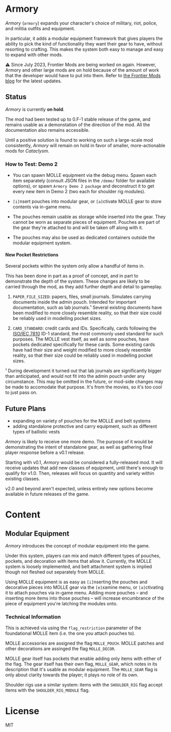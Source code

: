 # Armory

*Armory* (`armory`) expands your character's choice of military, riot, police, and militia outfits and equipment.

In particular, it adds a modular equipment framework that gives players the ability to pick the kind of functionality they want their gear to have, without resorting to crafting. This makes the system both easy to manage and easy to expand with other mods.

⚠ Since July 2023, Frontier Mods are being worked on again. However, Armory and other large mods are on hold because of the amount of work that the developer would have to put into them. Refer to [the Frontier Mods blog](https://github.com/FrontierMods/Blog) for the latest updates.


## Status

*Armory* is currently **on hold**.

The mod had been tested up to 0.F-1 stable release of the game, and remains usable as a demonstation of the direction of the mod. All the documentation also remains accessible.

Until a positive solution is found to working on such a large-scale mod consistently, *Armory* will remain on hold in favor of smaller, more-actionable mods for *Cataclysm*.


### How to Test: Demo 2

* You can spawn MOLLE equipment via the debug menu. Spawn each item separately (consult JSON files in the `/demo/` folder for available options), or spawn `Armory Demo 2 package` and deconstruct it to get every new item in Demo 2 (two each for shoulder rig modules).

* `[i]`nsert pouches into modular gear, or `[a]`ctivate MOLLE gear to store contents via in-game menu.

* The pouches remain usable as storage while inserted into the gear. They cannot be worn as separate pieces of equipment. Pouches are part of the gear they're attached to and will be taken off along with it.

* The pouches may also be used as dedicated containers outside the modular equipment system.


#### New Pocket Restrictions

Several pockets within the system only allow a handful of items in.

This has been done in part as a proof of concept, and in part to demonstrate the depth of the system. These changes are likely to be carried through the mod, as they add further depth and detail to gameplay.

1. `PAPER_FILE_SIZED`: papers, files, small journals. Simulates carrying documents inside the admin pouch. Intended for important documentation, such as lab journals.¹ Several existing documents have been modified to more closely resemble reality, so that their size could be reliably used in modelling pocket sizes.

2. `CARD_STANDARD`: credit cards and IDs. Specifically, cards following the [ISO/IEC 7810](https://en.wikipedia.org/wiki/ISO/IEC_7810) ID-1 standard, the most commonly used standard for such purposes. The MOLLE vest itself, as well as some pouches, have pockets dedicated specifically for these cards. Some existing cards have had their size and weight modified to more closely resemble reality, so that their size could be reliably used in modelling pocket sizes.

¹ During development it turned out that lab journals are significantly bigger than anticipated, and would not fit into the admin pouch under any circumstance. This may be omitted in the future, or mod-side changes may be made to accomodate that purpose. It's from the movies, so it's too cool to just pass on.


## Future Plans

* expanding on variety of pouches for the MOLLE and belt systems
* adding standalone protective and carry equipment, such as different types of ballistic vests


*Armory* is likely to receive one more demo. The purpose of it would be demonstrating the intent of standalone gear, as well as gathering final player response before a v0.1 release.

Starting with v0.1, *Armory* would be considered a fully-released mod. It will receive updates that add new classes of equipment, until there's enough to qualify for v1.0. Then, releases will focus on quantity and variety within existing classes.

v2.0 and beyond aren't expected, unless entirely new options become available in future releases of the game.


# Content

## Modular Equipment

*Armory* introduces the concept of modular equipment into the game.

Under this system, players can mix and match different types of pouches, pockets, and decoration with items that allow it. Currently, the MOLLE system is loosely implemented, and belt attachment system is implied though not fleshed out separately from MOLLE.

Using MOLLE equipment is as easy as `[i]`nserting the pouches and decorative pieces into MOLLE gear via the `[e]`xamine menu, or `[a]`ctivating it to attach pouches via in-game menu. Adding more pouches – and inserting more items into those pouches – will increase encumbrance of the piece of equipment you're latching the modules onto.


### Technical Information

This is achieved via using the `flag_restriction` parameter of the foundational MOLLE item (i.e. the one you attach pouches to).

MOLLE accessories are assigned the flag `MOLLE_POUCH`. MOLLE patches and other decorations are assinged the flag `MOLLE_DECOR`.

MOLLE gear itself has pockets that enable adding only items with either of the flag. The gear itself has their own flag, `MOLLE_GEAR`, which notes in its description that it's usable as modular equipment. The `MOLLE_GEAR` flag is only about clarity towards the player; it plays no role of its own.

Shoulder rigs use a similar system: items with the `SHOULDER_RIG` flag accept items with the `SHOULDER_RIG_MODULE` flag.


# License

MIT
